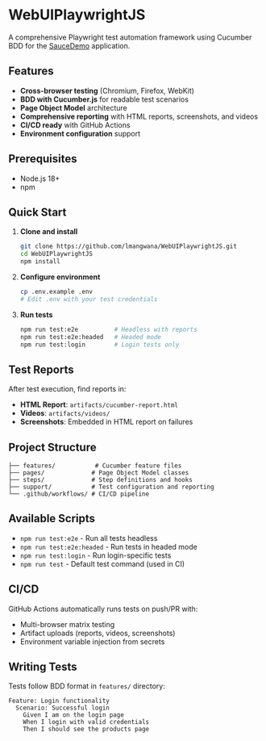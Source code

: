 # WebUIPlaywrightJS

A comprehensive Playwright test automation framework using Cucumber BDD for the [SauceDemo](https://www.saucedemo.com/) application.

##  Features

- **Cross-browser testing** (Chromium, Firefox, WebKit)
- **BDD with Cucumber.js** for readable test scenarios
- **Page Object Model** architecture
- **Comprehensive reporting** with HTML reports, screenshots, and videos
- **CI/CD ready** with GitHub Actions
- **Environment configuration** support

##  Prerequisites

- Node.js 18+ 
- npm

##  Quick Start

1. **Clone and install**
   ```bash
   git clone https://github.com/lmangwana/WebUIPlaywrightJS.git
   cd WebUIPlaywrightJS
   npm install
   ```

2. **Configure environment**
   ```bash
   cp .env.example .env
   # Edit .env with your test credentials
   ```

3. **Run tests**
   ```bash
   npm run test:e2e          # Headless with reports
   npm run test:e2e:headed   # Headed mode
   npm run test:login        # Login tests only
   ```

##  Test Reports

After test execution, find reports in:
- **HTML Report**: `artifacts/cucumber-report.html`
- **Videos**: `artifacts/videos/`
- **Screenshots**: Embedded in HTML report on failures

##  Project Structure

```
├── features/           # Cucumber feature files
├── pages/             # Page Object Model classes
├── steps/             # Step definitions and hooks
├── support/           # Test configuration and reporting
└── .github/workflows/ # CI/CD pipeline
```

##  Available Scripts

- `npm run test:e2e` - Run all tests headless
- `npm run test:e2e:headed` - Run tests in headed mode
- `npm run test:login` - Run login-specific tests
- `npm run test` - Default test command (used in CI)

##  CI/CD

GitHub Actions automatically runs tests on push/PR with:
- Multi-browser matrix testing
- Artifact uploads (reports, videos, screenshots)
- Environment variable injection from secrets

##  Writing Tests

Tests follow BDD format in `features/` directory:
```gherkin
Feature: Login functionality
  Scenario: Successful login
    Given I am on the login page
    When I login with valid credentials
    Then I should see the products page
```
